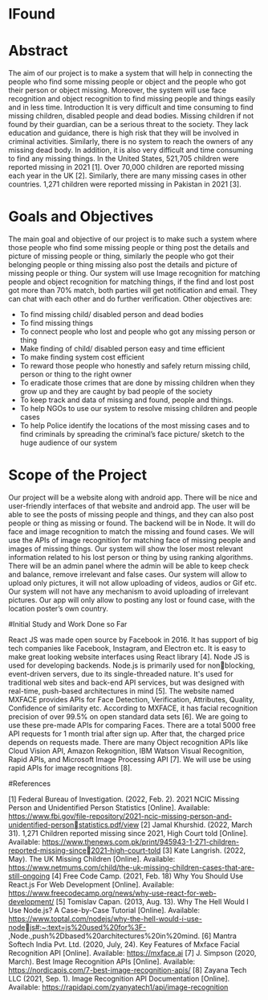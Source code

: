 # IFound

# Abstract

The aim of our project is to make a system that will help in connecting the people who find 
some missing people or object and the people who got their person or object missing. 
Moreover, the system will use face recognition and object recognition to find missing people 
and things easily and in less time.
Introduction
It is very difficult and time consuming to find missing children, disabled people and dead 
bodies. Missing children if not found by their guardian, can be a serious threat to the society. 
They lack education and guidance, there is high risk that they will be involved in criminal 
activities. Similarly, there is no system to reach the owners of any missing dead body. In 
addition, it is also very difficult and time consuming to find any missing things.
In the United States, 521,705 children were reported missing in 2021 [1]. Over 70,000 children 
are reported missing each year in the UK [2]. Similarly, there are many missing cases in other 
countries. 1,271 children were reported missing in Pakistan in 2021 [3].

# Goals and Objectives

The main goal and objective of our project is to make such a system where those people who 
find some missing people or thing post the details and picture of missing people or thing, 
similarly the people who got their belonging people or thing missing also post the details and 
picture of missing people or thing. Our system will use Image recognition for matching people 
and object recognition for matching things, if the find and lost post got more than 70% match,
both parties will get notification and email. They can chat with each other and do further 
verification. Other objectives are:
- To find missing child/ disabled person and dead bodies
- To find missing things
- To connect people who lost and people who got any missing person or thing
- Make finding of child/ disabled person easy and time efficient
- To make finding system cost efficient
- To reward those people who honestly and safely return missing child, person or thing 
to the right owner
- To eradicate those crimes that are done by missing children when they grow up and 
they are caught by bad people of the society
- To keep track and data of missing and found, people and things.
- To help NGOs to use our system to resolve missing children and people cases
- To help Police identify the locations of the most missing cases and to find criminals 
by spreading the criminal’s face picture/ sketch to the huge audience of our system

# Scope of the Project

Our project will be a website along with android app. There will be nice and user-friendly 
interfaces of that website and android app. The user will be able to see the posts of missing 
people and things, and they can also post people or thing as missing or found. The backend 
will be in Node. It will do face and image recognition to match the missing and found cases.
We will use the APIs of image recognition for matching face of missing people and images of 
missing things. Our system will show the loser most relevant information related to his lost 
person or thing by using ranking algorithms. There will be an admin panel where the admin 
will be able to keep check and balance, remove irrelevant and false cases. Our system will 
allow to upload only pictures, it will not allow uploading of videos, audios or
Gif etc. Our system will not have any mechanism to avoid uploading of irrelevant pictures. Our 
app will only allow to posting any lost or found case, with the location poster’s own country.

#Initial Study and Work Done so Far

React JS was made open source by Facebook in 2016. It has support of big tech companies like 
Facebook, Instagram, and Electron etc. It is easy to make great looking website interfaces using 
React library [4]. Node JS is used for developing backends. Node.js is primarily used for nonblocking, event-driven servers, due to its single-threaded nature. It's used for traditional web 
sites and back-end API services, but was designed with real-time, push-based architectures in 
mind [5].
The website named MXFACE provides APIs for Face Detection, Verification, Attributes, 
Quality, Confidence of similarity etc. According to MXFACE, it has facial recognition 
precision of over 99.5% on open standard data sets [6]. We are going to use these pre-made 
APIs for comparing Faces. There are a total 5000 free API requests for 1 month trial after sign 
up. After that, the charged price depends on requests made.
There are many Object recognition APIs like Cloud Vision API, Amazon Rekognition, IBM 
Watson Visual Recognition, Rapid APIs, and Microsoft Image Processing API [7]. We will 
use be using rapid APIs for image recognitions [8].

#References

[1] Federal Bureau of Investigation. (2022, Feb. 2). 2021 NCIC Missing Person and 
Unidentified Person Statistics [Online]. Available:
https://www.fbi.gov/file-repository/2021-ncic-missing-person-and-unidentified-personstatistics.pdf/view
[2] Jamal Khurshid. (2022, March 31). 1,271 Children reported missing since 2021, High 
Court told [Online]. Available:
https://www.thenews.com.pk/print/945943-1-271-children-reported-missing-since2021-high-court-told
[3] Kate Langrish. (2022, May). The UK Missing Children [Online]. Available: 
https://www.netmums.com/child/the-uk-missing-children-cases-that-are-still-ongoing
[4] Free Code Camp. (2021, Feb. 18) Why You Should Use React.js For Web Development
[Online]. Available:
https://www.freecodecamp.org/news/why-use-react-for-web-development/
[5] Tomislav Capan. (2013, Aug. 13). Why The Hell Would I Use Node.js? A Case-by-Case 
Tutorial [Online]. Available:
https://www.toptal.com/nodejs/why-the-hell-would-i-use-nodejs#:~:text=js%20used%20for%3F-
,Node.,push%2Dbased%20architectures%20in%20mind.
[6] Mantra Softech India Pvt. Ltd. (2020, July, 24). Key Features of Mxface Facial 
Recognition API [Online]. Available: https://mxface.ai
[7] J. Simpson (2020, March). Best Image Recognition APIs [Online]. Available:
https://nordicapis.com/7-best-image-recognition-apis/
[8] Zayana Tech LLC (2021, Sep. 1). Image Recognition API Documentation [Online]. 
Available: https://rapidapi.com/zyanyatech1/api/image-recognition
